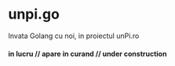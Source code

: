 # unpi.go
Invata Golang cu noi, in proiectul unPi.ro

#### in lucru // apare in curand // under construction
